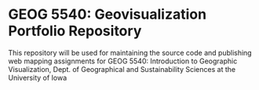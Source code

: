 # GEOG 5540: Geovisualization Portfolio Repository
This repository will be used for maintaining the source code and publishing web mapping assignments for GEOG 5540: Introduction to Geographic Visualization, Dept. of Geographical and Sustainability Sciences at the University of Iowa
